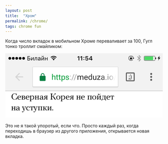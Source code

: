 ```yaml
---
layout: post
title:  "Хром"
permalink: /chrome/
tags: chrome fun
---
```


Когда число вкладок в мобильном Хроме переваливает за 100, Гугл тонко троллит
смайликом:

![smile](/assets/static/chrome.png)

Это не я такой упоротый, если что. Просто каждый раз, когда переходишь в браузер
из другого приложения, открывается новая вкладка.
